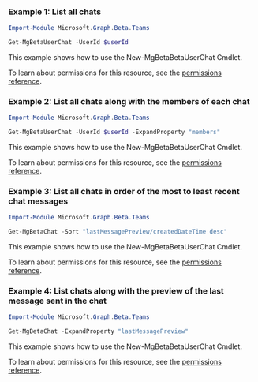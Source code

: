 ### Example 1: List all chats

```powershellImport-Module Microsoft.Graph.Beta.Teams

Get-MgBetaUserChat -UserId $userId
```
This example shows how to use the New-MgBetaBetaUserChat Cmdlet.
To learn about permissions for this resource, see the [permissions reference](/graph/permissions-reference).

### Example 2: List all chats along with the members of each chat

```powershellImport-Module Microsoft.Graph.Beta.Teams

Get-MgBetaUserChat -UserId $userId -ExpandProperty "members"
```
This example shows how to use the New-MgBetaBetaUserChat Cmdlet.
To learn about permissions for this resource, see the [permissions reference](/graph/permissions-reference).

### Example 3: List all chats in order of the most to least recent chat messages

```powershellImport-Module Microsoft.Graph.Beta.Teams

Get-MgBetaChat -Sort "lastMessagePreview/createdDateTime desc"
```
This example shows how to use the New-MgBetaBetaUserChat Cmdlet.
To learn about permissions for this resource, see the [permissions reference](/graph/permissions-reference).

### Example 4: List chats along with the preview of the last message sent in the chat

```powershellImport-Module Microsoft.Graph.Beta.Teams

Get-MgBetaChat -ExpandProperty "lastMessagePreview"
```
This example shows how to use the New-MgBetaBetaUserChat Cmdlet.
To learn about permissions for this resource, see the [permissions reference](/graph/permissions-reference).

